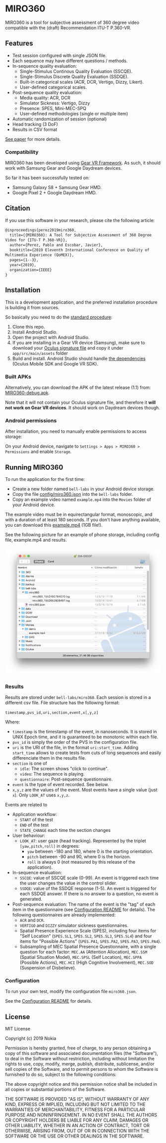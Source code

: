 # MIRO360
MIRO360 is a tool for subjective assessment of 360 degree video compatible
with the (draft) Recommendation ITU-T P.360-VR.

## Features
- Test session configured with single JSON file.
- Each sequence may have different questions / methods.
- In-sequence quality evaluation:
  - Single-Stimulus Continous Quality Evaluation (SSCQE).
  - Single-Stimulus Discrete Quality Evaluation (SSDQE).
  - Built-in categorical scales (ACR, DCR, Vertigo, Dizzy, Likert).
  - User-defined categorical scales.
- Post-sequence quality evaluation:
  - Media quality: ACR, DCR
  - Simulator Sickness: Vertigo, Dizzy
  - Presence: SPES, Mini-MEC-SPQ
  - User-defined methodologies (single or multiple item)
- Automatic randomization of session (optional)
- Head tracking (3 DoF)
- Results in CSV format 

[See paper](doc/miro360.pdf) for more details.


### Compatibility
MIRO360 has been developed using [Gear VR Framework](http://www.gearvrf.org/).
As such, it should work with Samsung Gear and Google Daydream devices.

So far it has been successfully tested on:

- Samsung Galaxy S8 + Samsung Gear HMD.
- Google Pixel 2 + Google Daydream HMD.


## Citation
If you use this software in your research, please cite the 
following article:

```
@inproceedings{perez2019miro360,
  title={{MIRO360}: A Tool for Subjective Assessment of 360 Degree Video for {ITU-T P.360-VR}},
  author={Perez, Pablo and Escobar, Javier},
  booktitle={2019 Eleventh International Conference on Quality of Multimedia Experience (QoMEX)},
  pages={1--3},
  year={2019},
  organization={IEEE}
}
```

## Installation

This is a development application, and the preferred installation procedure is building it from sources.

So basically you need to do the [standard procedure](http://www.gearvrf.org/getting_started/):

1. Clone this repo.
1. Install Android Studio.
1. Open the project with Android Studio.
1. If you are installing in a Gear VR device (Samsung), 
make sure to download your [Oculus signature file](https://dashboard.oculus.com/tools/osig-generator/)
and copy it under `app/src/main/assets` folder
1. Build and install. Android Studio should handle [the dependencies](http://www.gearvrf.org/getting_started/#software-requirements)
(Oculus Mobile SDK and Google VR SDK).

### Built APKs
Alternatively, you can download the APK of the latest release (1.1) from:
[MIRO360-debug.apk](http://gti.ssr.upm.es/~pab/MIRO360-debug.apk).

Note that it will not contain your Oculus signature file, and therefore it 
**will not work on Gear VR devices**. It should work on Daydream devices though. 

### Android permissions
After installation, you need to manually enable permissions to access storage:

On your Android device, navigate to `Settings > Apps > MIRO360 > Permissions` 
and enable `Storage`. 

## Running MIRO360
To run the application for the first time:

- Create a new folder named `bell-labs` in your Android device storage.
- Copy the file [config/miro360.json](config/miro360.json) into
the `bell-labs` folder.
- Copy an example video named `example.mp4` into the `Movies` folder
of your Android device. 

The example video must be in equirectangular format, monoscopic, and with
a duration of at least 180 seconds. If you don't have anything available,
you can download this [example.mp4](http://gti.ssr.upm.es/~pab/example.mp4)
(1GB file!).

See the following picture for an example of phone storage,
including config file, example.mp4 and results.

![](misc/storage.png)

### Results

Results are stored under `bell-labs/miro360`. Each session is 
stored in a different csv file. File structure has the following format:

`timestamp,pvs_id,uri,section,event,x[,y,z]`

Where:

- `timestamp` is the timestamp of the event, in nanoseconds.
It is stored in UNIX Epoch time, and it is guaranteed to be
monotonic within each file.
- `pvs_id` is simply the order of the PVS in the configuration file.
- `uri` is the URI of the file, in the format `uri:start_time`. Adding
`start_time` allows to create tests from cuts of long sequences and
easily differenciate them in the results file.
- `section` is one of 
  - `idle`: The screen shows "click to continue".
  - `video`: The sequence is playing.
  - `questionnaire`: Post-sequence questionnaire.
- `event` is the type of event recorded. See below.
- `x,y,z` are the values of the event. Most events have a single value
(just `x`). Only `LOOK_AT` uses `x,y,z`.

Events are related to

- Application workflow:
    - `START` of the test
    - `END` of the test
    - `STATE_CHANGE` each time the section changes
- User behaviour:
    - `LOOK_AT`: user gaze (head tracking). Represented by the triplet `[yaw,pitch,roll]` in degrees:
      - `yaw` between -180 and 180, where 0 is the starting orientation.
      - `pitch` between -90 and 90, where 0 is the horizon.
      - `roll` is always 0 (not measured by this release of the application).
- In-sequence evaluation:
    - `SSCQE`: value of SSCQE scale (0-99). An event is triggered each time the user
    changes the value in the control slider.
    - `SSDQE`: value of the SSDQE response (1-5). An event is triggered for each
    SSDQE answer. If there is no answer to a question, no event is generated.
- Post-sequence evaluation: The name of the event is the "tag" of each item in
the questionnaire (see [Configuration README](config/README.md) for details). 
The following questionnaires are already implemented:
    - `ACR` and `DCR`.
    - `VERTIGO` and `DIZZY` simulator sickness questionnaires.
    - Spatial Presence Experience Scale (SPES), including four items for 
    "Self Location" (`SPES.SL1`, `SPES.SL2`, `SPES.SL3`, `SPES.SL4`) and
    four items for "Possible Actions" (`SPES.PA1`, `SPES.PA2`, `SPES.PA3`, `SPES.PA4`).
    - Subsampling of MEC Spatial Presence Questionnaire, with a single
    question for each factor: `MEC.AA` (Attention Allocation), 
    `MEC.SSM` (Spatial Situation Model), `MEC.SPSL` (Self Location),
    `MEC.SPPA` (Possible Actions), `MEC.HCI` (High Cognitive Involvement), 
    `MEC.SOD` (Suspension of Disbelieve).
 
 
 
### Configuration

To run your own test, modify the configuration file `miro360.json`.

See the [Configuration README](config/README.md) for details. 


 

## License

MIT License

Copyright (c) 2019 Nokia

Permission is hereby granted, free of charge, to any person obtaining a copy
of this software and associated documentation files (the "Software"), to deal
in the Software without restriction, including without limitation the rights
to use, copy, modify, merge, publish, distribute, sublicense, and/or sell
copies of the Software, and to permit persons to whom the Software is
furnished to do so, subject to the following conditions:

The above copyright notice and this permission notice shall be included in all
copies or substantial portions of the Software.

THE SOFTWARE IS PROVIDED "AS IS", WITHOUT WARRANTY OF ANY KIND, EXPRESS OR
IMPLIED, INCLUDING BUT NOT LIMITED TO THE WARRANTIES OF MERCHANTABILITY,
FITNESS FOR A PARTICULAR PURPOSE AND NONINFRINGEMENT. IN NO EVENT SHALL THE
AUTHORS OR COPYRIGHT HOLDERS BE LIABLE FOR ANY CLAIM, DAMAGES OR OTHER
LIABILITY, WHETHER IN AN ACTION OF CONTRACT, TORT OR OTHERWISE, ARISING FROM,
OUT OF OR IN CONNECTION WITH THE SOFTWARE OR THE USE OR OTHER DEALINGS IN THE
SOFTWARE.
